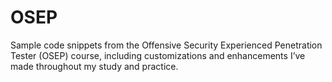# OSEP
Sample code snippets from the Offensive Security Experienced Penetration Tester (OSEP) course, including customizations and enhancements I’ve made throughout my study and practice.
